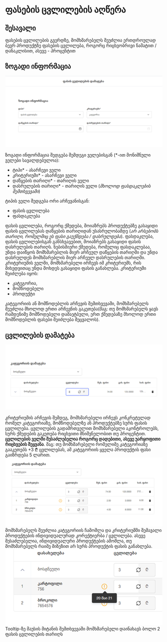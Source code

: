 # ფასების ცვლილების აღწერა

## შესავალი

ფასების ცვლილების გვერდზე, მომხმარებელს შეუძლია ერთდროულად ბევრ პროდუქტზე ფასების ცვლილება, როგორც რიცხვობრივი ნამატით / დანაკლისით, ასევე - პროცენტით

## ზოგადი ინფორმაცია

![ზოგადი ინფორმაცია](images/price_change_general_info.png)

ზოგადი ინფორმაცია შედგება შემდეგი ველებისგან (*-ით მონიშნული ველები სავალდებულოა):

- ტიპი* - ასარჩევი ველი
- კრიტერიუმი* - ასარჩევი ველი
- დაწყების თარიღი* - თარიღის ველი
- დასრულების თარიღი* - თარიღის ველი (*მხოლოდ ფასდაკლების შემთხვევაში*)

ტიპის ველი შედგება ორი არჩევანისგან:

- ფასის ცვლილება
- ფასდაკლება

ფასის ცვლილება, როგორც ქმედება, მოიაზრებს პროდუქტებზე გასაყიდი ფასის ცვლილებას დაწყების თარიღიდან უსასრულობამდე (*არ არსებობს თარიღი, რომელშიც ეს ფასი გაუქმდება / დასრულდება*). ფასდაკლება, ფასის ცვლილებისგან განსხვავებით, მოიაზრებს გასაყიდი ფასის დასრულების თარიღს. ნებისმიერი ქმედება, რომელიც ფასდაკლებაა, უნდა დაიწყოს მომხმარებლის მიერ არჩეულ დაწყების თარიღში და უნდა დასრულდეს მომხმარებლის მიერ არჩეულ დასრულების თარიღში.
კრიტერიუმის ველში, მომხმარებელი ირჩევს იმ კრიტერიუმს, რის მიხედვითაც უნდა მოხდეს გასაყიდი ფასის განახლება. კრიტერიუმი შეიძლება იყოს:

- კატეგორია, 
- მომწოდებელი 
- პროდუქტი

კატეგორიის ან მომწოდებლის არჩევის შემთხვევაში, მომხმარებელს შეუძლია მხოლოდ ერთი არჩევნის გაკეთება(მაგ: თუ მომხმარებელს ყავს რამდენიმე მომწოდებელი დამაეტბული, ერთ ქმედებაზე მხოლოდ ერთი მომწოდებლის ფასები შეიძლება შეცვალოს).

## ცვლილების დამატება

![კატეგორიაზე ფასის ცვლილება](images/price_change_category.png)

კრიტერიუმის არჩევის შემდეგ, მომხმარებელი ირჩევს კონკრეტულად რომელ კატეგორიაზე, მომწოდებელზე ან პროდუქტებზე სურს ფასის ცვლილება. ცვლილების გადამრთველით მომხმარებელი აკონტროლებს, სურს ქმედების გაკეთება რიცხვითი მნიშვნელობით თუ პროცენტით. **ცვლილების ველში შესაძლებელია როგორც დადებითი, ასევე უარყოფითი რიცხვების შეყვანა**. მაგ: თუ მომხმარებელი რომელიმე კატეგორიაზე გააკეთებს +3 ₾ ცვლილებას, ამ კატეგორიის ყველა პროდუქტის ფასი გაიზრდება 5 ლარით.
![კატეგორიაზე ფასის ცვლილება - ჩაშლა](images/price_change_category_unfolded.png)
მომხმარებელს შეუძლია კატეგორიის  ჩამოშლა და კრიტერიუმში შემავალი პროდუქტების ინდივიდუალურად კორექტიერბა / ცვლილება. ასევე შესაძლებელია, ინდივიდუალური პროდუქტების ამოშლა, თუ მომხმარებელს რაიმე მიზეზით არ სურს პროდუქტის ფასის განახლება.  
![ფასის ცვლილება - ტულტიფი](images/price_change_tooltip.png)  
Tooltip-ზე მაუსის მიტანის შემთხვევაში მომხმარებელი დაინახავს ბოლო 2 ფასის ცვლილების თარიღს 